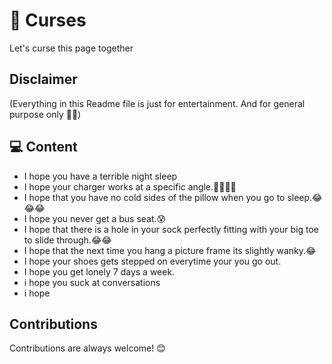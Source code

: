 
#  🐍 Curses

Let's curse this page together 

## Disclaimer   

(Everything in this Readme file is just for entertainment.
And for general purpose only 🤫🤭)


## 💻 Content


- I hope you have a terrible night sleep
- I hope your charger works at a specific angle.🥺😆😅😂
- I hope that you have no cold sides of the pillow when you go to sleep.😂😂😂
- I hope you never get a bus seat.😰
- I hope that there is a hole in your sock perfectly fitting with your big toe to slide through.😂😂
- I hope that the next time you hang a picture frame its slightly wanky.😂
- I hope your shoes gets stepped on everytime your you go out.
- I hope you get lonely 7 days a week.
- i hope you suck at conversations
- i hope 

##
## Contributions

Contributions are always welcome! 😊

